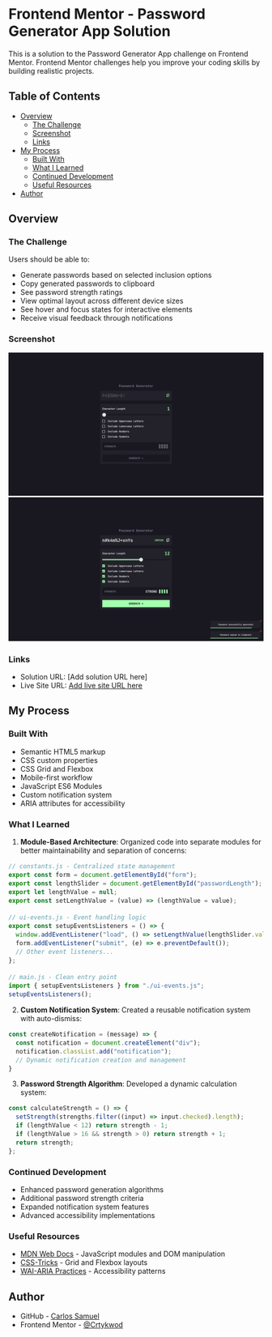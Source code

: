 # Frontend Mentor - Password Generator App Solution

This is a solution to the Password Generator App challenge on Frontend Mentor. Frontend Mentor challenges help you improve your coding skills by building realistic projects.

## Table of Contents

- [Overview](#overview)
  - [The Challenge](#the-challenge)
  - [Screenshot](#screenshot)
  - [Links](#links)
- [My Process](#my-process)
  - [Built With](#built-with)
  - [What I Learned](#what-i-learned)
  - [Continued Development](#continued-development)
  - [Useful Resources](#useful-resources)
- [Author](#author)

## Overview

### The Challenge

Users should be able to:

- Generate passwords based on selected inclusion options
- Copy generated passwords to clipboard
- See password strength ratings
- View optimal layout across different device sizes
- See hover and focus states for interactive elements
- Receive visual feedback through notifications

### Screenshot

![unactive-state screenshot](./assets/screenshots/unactive-state.png)
![password generated screenshot](./assets/screenshots/generated-and-notification.png)

### Links

- Solution URL: [Add solution URL here]
- Live Site URL: [Add live site URL here](https://crtykwod.github.io/Frontend-mentor/intermediate/d001/password-generator-app)

## My Process

### Built With

- Semantic HTML5 markup
- CSS custom properties
- CSS Grid and Flexbox
- Mobile-first workflow
- JavaScript ES6 Modules
- Custom notification system
- ARIA attributes for accessibility

### What I Learned

1. **Module-Based Architecture**: Organized code into separate modules for better maintainability and separation of concerns:

```javascript
// constants.js - Centralized state management
export const form = document.getElementById("form");
export const lengthSlider = document.getElementById("passwordLength");
export let lengthValue = null;
export const setLengthValue = (value) => (lengthValue = value);

// ui-events.js - Event handling logic
export const setupEventsListeners = () => {
  window.addEventListener("load", () => setLengthValue(lengthSlider.value));
  form.addEventListener("submit", (e) => e.preventDefault());
  // Other event listeners...
};

// main.js - Clean entry point
import { setupEventsListeners } from "./ui-events.js";
setupEventsListeners();
```

2. **Custom Notification System**: Created a reusable notification system with auto-dismiss:

```javascript
const createNotification = (message) => {
  const notification = document.createElement("div");
  notification.classList.add("notification");
  // Dynamic notification creation and management
}
```

3. **Password Strength Algorithm**: Developed a dynamic calculation system:

```javascript
const calculateStrength = () => {
  setStrength(strengths.filter((input) => input.checked).length);
  if (lengthValue < 12) return strength - 1;
  if (lengthValue > 16 && strength > 0) return strength + 1;
  return strength;
};
```

### Continued Development

- Enhanced password generation algorithms
- Additional password strength criteria
- Expanded notification system features
- Advanced accessibility implementations

### Useful Resources

- [MDN Web Docs](https://developer.mozilla.org) - JavaScript modules and DOM manipulation
- [CSS-Tricks](https://css-tricks.com) - Grid and Flexbox layouts
- [WAI-ARIA Practices](https://www.w3.org/WAI/ARIA/apg/) - Accessibility patterns

## Author

- GitHub - [Carlos Samuel](https://github.com/Crtykwod)
- Frontend Mentor - [@Crtykwod](https://www.frontendmentor.io/profile/Crtykwod)